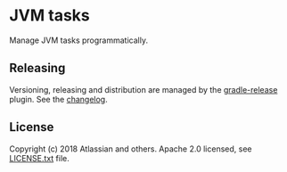 # JVM tasks
Manage JVM tasks programmatically.

## Releasing
Versioning, releasing and distribution are managed by the [gradle-release] plugin.
See the [changelog](CHANGELOG.md).

[gradle-release]: https://bitbucket.org/atlassian/gradle-release/src/release-0.0.2/README.md

## License
Copyright (c) 2018 Atlassian and others.
Apache 2.0 licensed, see [LICENSE.txt](LICENSE.txt) file.
